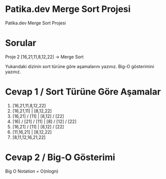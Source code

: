 # Patika.dev Merge Sort Projesi
Patika.dev Merge Sort Projesi



# Sorular

Proje 2
[16,21,11,8,12,22] -> Merge Sort

Yukarıdaki dizinin sort türüne göre aşamalarını yazınız.
Big-O gösterimini yazınız.


# Cevap 1 / Sort Türüne Göre Aşamalar

1) [16,21,11,8,12,22] 
2) [16,21,11]          |          [8,12,22] 
3) [16,21]   /   [11]          |          [8,12]   /   [22] 
4) [16] / [21] / [11] | [8] / [12] / [22] 
5) [16,21]   /   [11]          |          [8,12]   /   [22] 
6) [11,16,21]          |          [8,12,22] 
7) [8,11,12,16,21,22] 



# Cevap 2 / Big-O Gösterimi
Big O Notation = O(nlogn)

